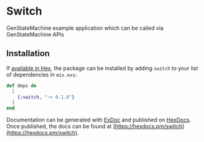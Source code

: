 # Switch

GenStateMachine example application which can be called via GenStateMachine APIs

## Installation

If [available in Hex](https://hex.pm/docs/publish), the package can be installed
by adding `switch` to your list of dependencies in `mix.exs`:

```elixir
def deps do
  [
    {:switch, "~> 0.1.0"}
  ]
end
```

Documentation can be generated with [ExDoc](https://github.com/elixir-lang/ex_doc)
and published on [HexDocs](https://hexdocs.pm). Once published, the docs can
be found at [https://hexdocs.pm/switch](https://hexdocs.pm/switch).

